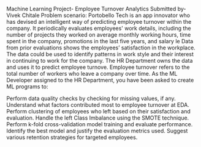 Machine Learning Project- Employee Turnover Analytics
Submitted by- Vivek Chitale
Problem scenario:
Portobello Tech is an app innovator who has devised an intelligent way of predicting employee turnover within the company. It periodically evaluates employees' work details, including the number of projects they worked on average monthly working hours, time spent in the company, promotions in the last five years, and salary le Data from prior evaluations shows the employees’ satisfaction in the workplace. The data could be used to identify patterns in work style and their interest in continuing to work for the company. The HR Department owns the data and uses it to predict employee turnove. Employee turnover refers to the total number of workers who leave a company over time. As the ML Developer assigned to the HR Department, you have been asked to create ML programs to:

Perform data quality checks by checking for missing values, if any.
Understand what factors contributed most to employee turnover at EDA.
Perform clustering of employees who left based on their satisfaction and evaluation.
Handle the left Class Imbalance using the SMOTE technique.
Perform k-fold cross-validation model training and evaluate performance.
Identify the best model and justify the evaluation metrics used.
Suggest various retention strategies for targeted employees.
